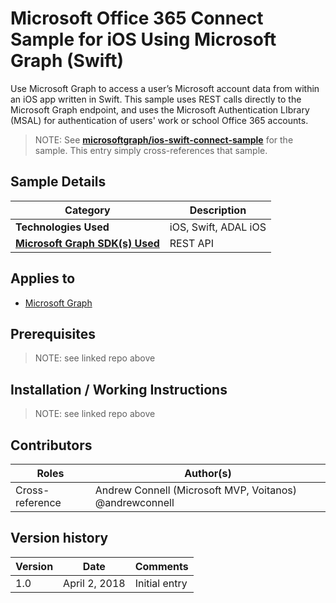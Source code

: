 # Microsoft Office 365 Connect Sample for iOS Using Microsoft Graph (Swift)

Use Microsoft Graph to access a user’s Microsoft account data from within an iOS app written in Swift. This sample uses REST calls directly to the Microsoft Graph endpoint, and uses the Microsoft Authentication LIbrary (MSAL) for authentication of users' work or school Office 365 accounts.

> NOTE: See **[microsoftgraph/ios-swift-connect-sample](https://github.com/microsoftgraph/ios-swift-connect-sample)** for the sample. This entry simply cross-references that sample.

## Sample Details

|               Category               |     Description      |
| ------------------------------------ | -------------------- |
| **Technologies Used**                | iOS, Swift, ADAL iOS |
| **[Microsoft Graph SDK(s) Used][1]** | REST API             |

## Applies to

* [Microsoft Graph](https://developer.microsoft.com/en-us/graph)

## Prerequisites

> NOTE: see linked repo above

## Installation / Working Instructions

> NOTE: see linked repo above

## Contributors

|      Roles      |                        Author(s)                        |
| --------------- | ------------------------------------------------------- |
| Cross-reference | Andrew Connell (Microsoft MVP, Voitanos) @andrewconnell |

## Version history

| Version |     Date      |   Comments    |
| ------- | ------------- | ------------- |
| 1.0     | April 2, 2018 | Initial entry |

[1]: https://developer.microsoft.com/en-us/graph/code-samples-and-sdks
